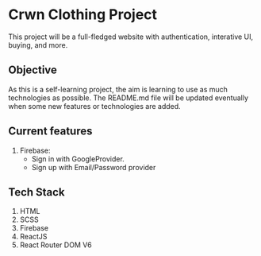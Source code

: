 # Crwn Clothing Project

This project will be a full-fledged website with authentication, interative UI, buying, and more.

## Objective

As this is a self-learning project, the aim is learning to use as much technologies as possible. The README.md file will be updated eventually when some new features or technologies are added.

## Current features

1. Firebase:
   - Sign in with GoogleProvider.
   - Sign up with Email/Password provider

## Tech Stack

1. HTML
2. SCSS
3. Firebase
4. ReactJS
5. React Router DOM V6

